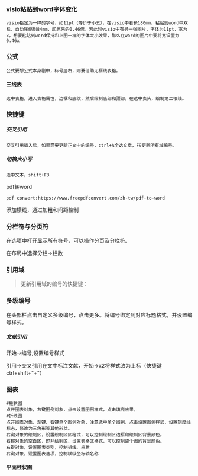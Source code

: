 ### visio粘贴到word字体变化

```
visio指定为一样的字号，如11pt（等价于小五），在visio中若长180mm，粘贴到word中双栏，自动压缩到84mm，即原来的0.46倍。若此时visio中有另一张图片，字体为11pt，宽为x，想要粘贴到word保持和上图一样的字体大小效果，那么在word的图片中要将宽设置为0.46x
```

### 公式

```
公式要想公式本身剧中，标号居右，则要借助无框线表格。
```

#### 三线表

```
选中表格，进入表格属性，边框和底纹，然后绘制底部和顶部。在选中表头，绘制第二根线。
```





### 快捷键

##### 交叉引用

```
交叉引用插入后，如果需要更新正文中的编号，ctrl+A全选文章，F9更新所有域编号。
```

##### 切换大小写

```
选中文本，shift+F3
```



pdf转word

```
pdf convert:https://www.freepdfconvert.com/zh-tw/pdf-to-word
```



添加横线，通过加粗和间距控制

### 分栏符与分页符

在选项中打开显示所有符号，可以操作分页及分栏符。

在布局中选择分栏->栏数

### 引用域

>更新引用域的编号的快捷键：

### 多级编号

在头部栏点击自定义多级编号，点击更多。将编号绑定到对应标题格式，并设置编号样式。

##### 文献引用

开始->编号,设置编号样式

引用->交叉引用在文中标注文献，开始->x2将样式改为上标（快捷键ctrl+shift+"+"）

### 图表

```
#柱状图
点开图表对象，右键图例对象，点击设置图例样式，点击填充效果。
#折线图
点开图表对象，左键、右键单个图例对象，注意选中单个图例，点击设置图例样式，设置刻度线标志，修改为三角形等其他形状。
右键对象的绘制区，设置绘制区区格式，可以控制绘制区边框和绘制区背景颜色。
右键对象的空白区，即非绘制区，设置表格区格式，可以控制整个图的背景颜色。
右键对象，设置图表类别，控制折线、柱状
右键对象，设置图表选项，控制横纵坐标轴名称
```

#### 平面柱状图

>
